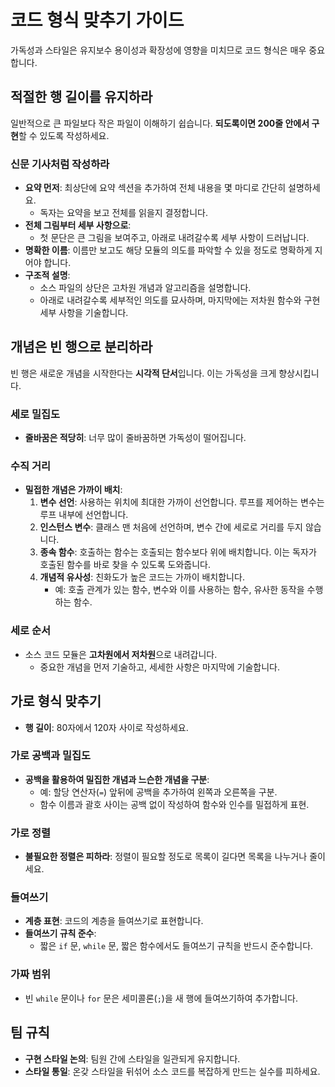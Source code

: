# 코드 형식 맞추기 가이드

가독성과 스타일은 유지보수 용이성과 확장성에 영향을 미치므로 코드 형식은 매우 중요합니다.

## 적절한 행 길이를 유지하라

일반적으로 큰 파일보다 작은 파일이 이해하기 쉽습니다. **되도록이면 200줄 안에서 구현**할 수 있도록 작성하세요.

### 신문 기사처럼 작성하라

- **요약 먼저**: 최상단에 요약 섹션을 추가하여 전체 내용을 몇 마디로 간단히 설명하세요.
  - 독자는 요약을 보고 전체를 읽을지 결정합니다.
- **전체 그림부터 세부 사항으로**:
  - 첫 문단은 큰 그림을 보여주고, 아래로 내려갈수록 세부 사항이 드러납니다.
- **명확한 이름**: 이름만 보고도 해당 모듈의 의도를 파악할 수 있을 정도로 명확하게 지어야 합니다.
- **구조적 설명**:
  - 소스 파일의 상단은 고차원 개념과 알고리즘을 설명합니다.
  - 아래로 내려갈수록 세부적인 의도를 묘사하며, 마지막에는 저차원 함수와 구현 세부 사항을 기술합니다.

## 개념은 빈 행으로 분리하라

빈 행은 새로운 개념을 시작한다는 **시각적 단서**입니다. 이는 가독성을 크게 향상시킵니다.

### 세로 밀집도

- **줄바꿈은 적당히**: 너무 많이 줄바꿈하면 가독성이 떨어집니다.

### 수직 거리

- **밀접한 개념은 가까이 배치**:
  1. **변수 선언**: 사용하는 위치에 최대한 가까이 선언합니다. 루프를 제어하는 변수는 루프 내부에 선언합니다.
  2. **인스턴스 변수**: 클래스 맨 처음에 선언하며, 변수 간에 세로로 거리를 두지 않습니다.
  3. **종속 함수**: 호출하는 함수는 호출되는 함수보다 위에 배치합니다. 이는 독자가 호출된 함수를 바로 찾을 수 있도록 도와줍니다.
  4. **개념적 유사성**: 친화도가 높은 코드는 가까이 배치합니다.
     - 예: 호출 관계가 있는 함수, 변수와 이를 사용하는 함수, 유사한 동작을 수행하는 함수.

### 세로 순서

- 소스 코드 모듈은 **고차원에서 저차원**으로 내려갑니다.
  - 중요한 개념을 먼저 기술하고, 세세한 사항은 마지막에 기술합니다.

## 가로 형식 맞추기

- **행 길이**: 80자에서 120자 사이로 작성하세요.

### 가로 공백과 밀집도

- **공백을 활용하여 밀집한 개념과 느슨한 개념을 구분**:
  - 예: 할당 연산자(`=`) 앞뒤에 공백을 추가하여 왼쪽과 오른쪽을 구분.
  - 함수 이름과 괄호 사이는 공백 없이 작성하여 함수와 인수를 밀접하게 표현.

### 가로 정렬

- **불필요한 정렬은 피하라**: 정렬이 필요할 정도로 목록이 길다면 목록을 나누거나 줄이세요.

### 들여쓰기

- **계층 표현**: 코드의 계층을 들여쓰기로 표현합니다.
- **들여쓰기 규칙 준수**:
  - 짧은 `if` 문, `while` 문, 짧은 함수에서도 들여쓰기 규칙을 반드시 준수합니다.

### 가짜 범위

- 빈 `while` 문이나 `for` 문은 세미콜론(`;`)을 새 행에 들여쓰기하여 추가합니다.

## 팀 규칙

- **구현 스타일 논의**: 팀원 간에 스타일을 일관되게 유지합니다.
- **스타일 통일**: 온갖 스타일을 뒤섞어 소스 코드를 복잡하게 만드는 실수를 피하세요.
